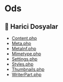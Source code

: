 # Ods

<!--Index-->

## 📂 Harici Dosyalar

- [Content.php](./Content.php)
- [Meta.php](./Meta.php)
- [MetaInf.php](./MetaInf.php)
- [Mimetype.php](./Mimetype.php)
- [Settings.php](./Settings.php)
- [Styles.php](./Styles.php)
- [Thumbnails.php](./Thumbnails.php)
- [WriterPart.php](./WriterPart.php)

<!--Index-->
